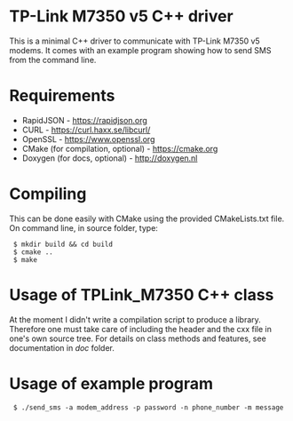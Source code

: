 # TP-Link M7350 v5 C++ driver
This is a minimal C++ driver to communicate with TP-Link M7350 v5 modems. It comes with an example program showing how to send SMS from the command line.

# Requirements
- RapidJSON - https://rapidjson.org
- CURL - https://curl.haxx.se/libcurl/
- OpenSSL - https://www.openssl.org
- CMake (for compilation, optional) - https://cmake.org
- Doxygen (for docs, optional) - http://doxygen.nl

# Compiling
This can be done easily with CMake using the provided CMakeLists.txt file.
On command line, in source folder, type:
```
 $ mkdir build && cd build
 $ cmake ..
 $ make
```

# Usage of TPLink_M7350 C++ class
At the moment I didn't write a compilation script to produce a library. Therefore one must take care of including the header and the cxx file in one's own source tree.
For details on class methods and features, see documentation in *doc* folder.

# Usage of example program
` $ ./send_sms -a modem_address -p password -n phone_number -m message`
